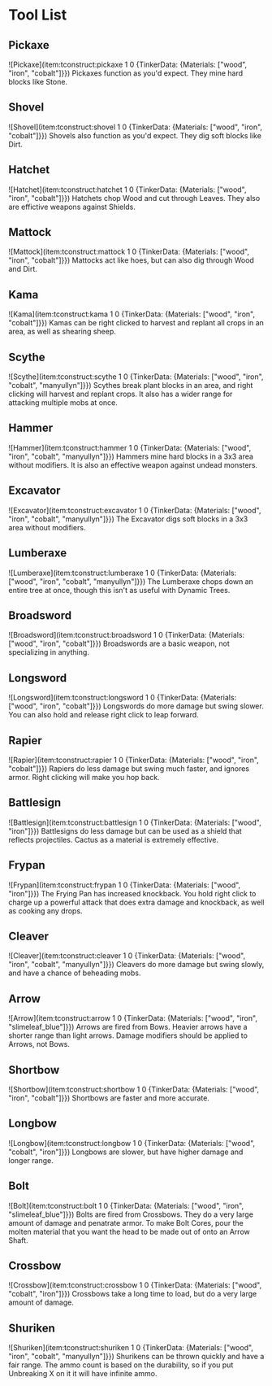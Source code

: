 # Tool List

## Pickaxe
![Pickaxe](item:tconstruct:pickaxe 1 0 {TinkerData: {Materials: ["wood", "iron", "cobalt"]}})
Pickaxes function as you'd expect. They mine hard blocks like Stone.

## Shovel
![Shovel](item:tconstruct:shovel 1 0 {TinkerData: {Materials: ["wood", "iron", "cobalt"]}})
Shovels also function as you'd expect. They dig soft blocks like Dirt.

## Hatchet
![Hatchet](item:tconstruct:hatchet 1 0 {TinkerData: {Materials: ["wood", "iron", "cobalt"]}})
Hatchets chop Wood and cut through Leaves. They also are effictive weapons against Shields.

## Mattock
![Mattock](item:tconstruct:mattock 1 0 {TinkerData: {Materials: ["wood", "iron", "cobalt"]}})
Mattocks act like hoes, but can also dig through Wood and Dirt.

## Kama
![Kama](item:tconstruct:kama 1 0 {TinkerData: {Materials: ["wood", "iron", "cobalt"]}})
Kamas can be right clicked to harvest and replant all crops in an area, as well as shearing sheep.

## Scythe
![Scythe](item:tconstruct:scythe 1 0 {TinkerData: {Materials: ["wood", "iron", "cobalt", "manyullyn"]}})
Scythes break plant blocks in an area, and right clicking will harvest and replant crops. It also has a wider range for attacking multiple mobs at once.

## Hammer
![Hammer](item:tconstruct:hammer 1 0 {TinkerData: {Materials: ["wood", "iron", "cobalt", "manyullyn"]}})
Hammers mine hard blocks in a 3x3 area without modifiers. It is also an effective weapon against undead monsters.

## Excavator
![Excavator](item:tconstruct:excavator 1 0 {TinkerData: {Materials: ["wood", "iron", "cobalt", "manyullyn"]}})
The Excavator digs soft blocks in a 3x3 area without modifiers.

## Lumberaxe
![Lumberaxe](item:tconstruct:lumberaxe 1 0 {TinkerData: {Materials: ["wood", "iron", "cobalt", "manyullyn"]}})
The Lumberaxe chops down an entire tree at once, though this isn't as useful with Dynamic Trees.

## Broadsword
![Broadsword](item:tconstruct:broadsword 1 0 {TinkerData: {Materials: ["wood", "iron", "cobalt"]}})
Broadswords are a basic weapon, not specializing in anything.

## Longsword
![Longsword](item:tconstruct:longsword 1 0 {TinkerData: {Materials: ["wood", "iron", "cobalt"]}})
Longswords do more damage but swing slower. You can also hold and release right click to leap forward.

## Rapier
![Rapier](item:tconstruct:rapier 1 0 {TinkerData: {Materials: ["wood", "iron", "cobalt"]}})
Rapiers do less damage but swing much faster, and ignores armor. Right clicking will make you hop back.

## Battlesign
![Battlesign](item:tconstruct:battlesign 1 0 {TinkerData: {Materials: ["wood", "iron"]}})
Battlesigns do less damage but can be used as a shield that reflects projectiles. Cactus as a material is extremely effective.

## Frypan
![Frypan](item:tconstruct:frypan 1 0 {TinkerData: {Materials: ["wood", "iron"]}})
The Frying Pan has increased knockback. You hold right click to charge up a powerful attack that does extra damage and knockback, as well as cooking any drops.

## Cleaver
![Cleaver](item:tconstruct:cleaver 1 0 {TinkerData: {Materials: ["wood", "iron", "cobalt", "manyullyn"]}})
Cleavers do more damage but swing slowly, and have a chance of beheading mobs.

## Arrow
![Arrow](item:tconstruct:arrow 1 0 {TinkerData: {Materials: ["wood", "iron", "slimeleaf_blue"]}})
Arrows are fired from Bows. Heavier arrows have a shorter range than light arrows. Damage modifiers should be applied to Arrows, not Bows.

## Shortbow
![Shortbow](item:tconstruct:shortbow 1 0 {TinkerData: {Materials: ["wood", "iron", "cobalt"]}})
Shortbows are faster and more accurate.

## Longbow
![Longbow](item:tconstruct:longbow 1 0 {TinkerData: {Materials: ["wood", "cobalt", "iron"]}})
Longbows are slower, but have higher damage and longer range.

## Bolt
![Bolt](item:tconstruct:bolt 1 0 {TinkerData: {Materials: ["wood", "iron", "slimeleaf_blue"]}})
Bolts are fired from Crossbows. They do a very large amount of damage and penatrate armor.
To make Bolt Cores, pour the molten material that you want the head to be made out of onto an Arrow Shaft.

## Crossbow
![Crossbow](item:tconstruct:crossbow 1 0 {TinkerData: {Materials: ["wood", "cobalt", "iron"]}})
Crossbows take a long time to load, but do a very large amount of damage.

## Shuriken
![Shuriken](item:tconstruct:shuriken 1 0 {TinkerData: {Materials: ["wood", "iron", "cobalt", "manyullyn"]}})
Shurikens can be thrown quickly and have a fair range. The ammo count is based on the durability, so if you put Unbreaking X on it it will have infinite ammo.